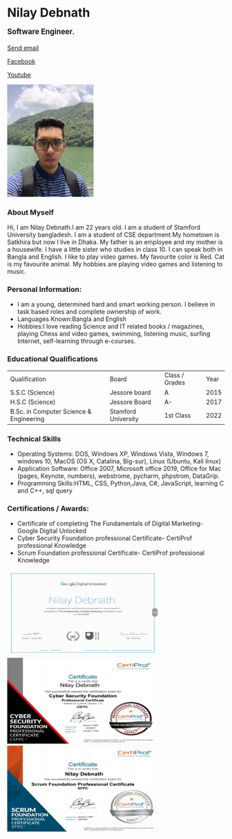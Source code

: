 <!DOCTYPE html>
<html lang="en">
<head>
    <meta charset="UTF-8">
    <title>Myself</title>
</head>
<body>
<h1>Nilay Debnath
  <p style="font-size:60%;">Software Engineer.</p>
</h1>
<a href="mailto:nilaydebnath99@gmail.com">Send email</a>
<p><a href="https://www.facebook.com/nilay.debnath.351/ "target="_blank">Facebook</a></p>
<p><a href="https://www.youtube.com/channel/UCt8FpE7ocAIcnCancfos82A/"target="_blank">Youtube</a></p>
<img src="nilay.JPG" alt="My picture"width="200" height="260">
<h3>About Myself</h3>
<p>Hi, I am Nilay Debnath.I am 22 years old. I am a student of Stamford University bangladesh.
I am a student of CSE department.My hometown is Satkhira but now I live in Dhaka. My father is an employee and my mother is a housewife.
I have a little sister who studies in class 10. I can speak both in Bangla and English. I like to play video games. My favourite color is Red.
Cat is my favourite animal. My hobbies are playing video games and listening to music.
</p>
<h3>Personal Information:</h3>
<p>
<ul>
  <li>
    I am a young, determined hard and smart working person. I believe in task based roles and complete ownership of work.
  <li>
    <span id="course-name">Languages Known:</span>Bangla and English</li>
  <li>
    <span id="course-name">Hobbies:</span>I love reading Science and IT related books / magazines, playing Chess and video games, swimming, listening music, surfing Internet, self-learning through e-courses.</li> </ul>
</p>
<h3>Educational Qualifications</h3>
<table>
  <tr id="heading">
    <td>Qualification</td>
    <td>Board</td>
    <td>Class / Grades</td>
    <td>Year</td>
  </tr>
  <tr>
    <td>S.S.C (Science)</td>
    <td>Jessore board</td>
    <td>A </td>
    <td>2015</td>
  </tr>
  <tr>
    <td>H.S.C (Science)</td>
    <td>Jessore Board</td>
    <td>A-</td>
    <td>2017</td>
  </tr>
  <tr>
    <td>B.Sc. in Computer Science & Engineering</td>
    <td>Stamford University </td>
    <td>1st Class </td>
    <td>2022</td>
  </tr>

</table>
<h3>Technical Skills</h3>
<p>
<ul>
  <li>
    <span id="course-name">Operating Systems:</span> DOS, Windows XP, Windows Vista, Windows 7, windows 10, MacOS (OS X, Catalina, Big-sur), Linux (Ubuntu, Kali linux)</li>
  <li>
    <span id="course-name">Application Software:</span>  Office 2007, Microsoft office 2019, Office for Mac (pages, Keynote, numbers), webstrome, pycharm, phpstrom, DataGrip.</li>
  <li>
    <span id="course-name">Programming Skills:</span>HTML, CSS, Python,Java, C#, JavaScript, learning C and C++, sql query</li></ul>
</p>
<h3>Certifications / Awards:</h3>
<p>
<ul>
  <li> Certificate of completing The Fundamentals of Digital Marketing- Google Digital Unlocked</li>
  <li> Cyber Security Foundation professional Certificate- CertiProf professional Knowledge</li>
  <li> Scrum Foundation professional Certificate- CertiProf professional Knowledge</li></ul>
</p>
<img src="google.jpg" alt="My picture"width="350" height="200">
<img src="cs.jpg" alt="My picture"width="350" height="200">
<img src="sf.jpg" alt="My picture"width="350" height="200">

</body>
</html>
